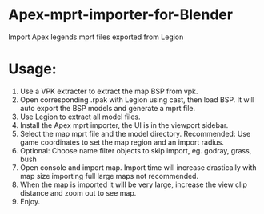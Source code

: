 # Apex-mprt-importer-for-Blender
Import Apex legends mprt files exported from Legion

# Usage:
1. Use a VPK extracter to extract the map BSP from vpk.
2. Open corresponding .rpak with Legion using cast, then load BSP. It will auto export the BSP models and generate a mprt file.
3. Use Legion to extract all model files.
4. Install the Apex mprt importer, the UI is in the viewport sidebar.
5. Select the map mprt file and the model directory. Recommended: Use game coordinates to set the map region and an import radius.
6. Optional: Choose name filter objects to skip import, eg. godray, grass, bush
7. Open console and import map. Import time will increase drastically with map size importing full large maps not recommended.
8. When the map is imported it will be very large, increase the view clip distance and zoom out to see map.
9. Enjoy.
